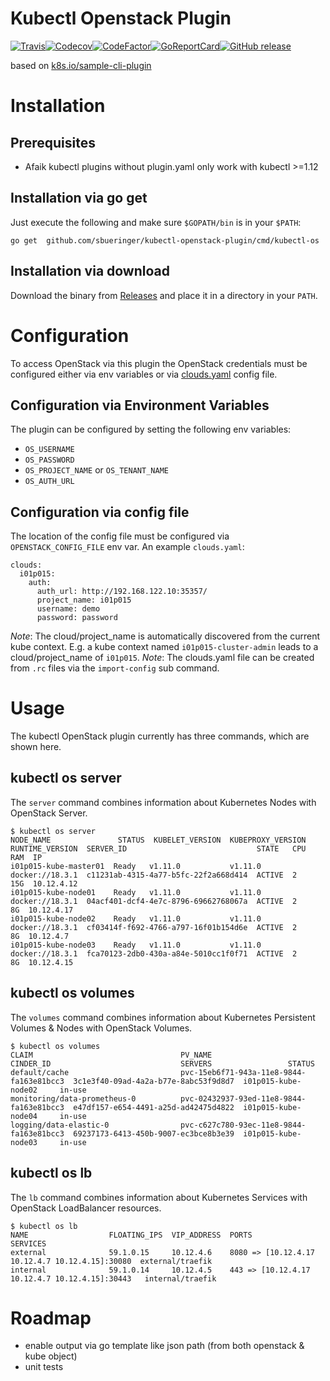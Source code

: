 
# Kubectl Openstack Plugin

[![Travis](https://img.shields.io/travis/sbueringer/kubectl-openstack-plugin.svg)](https://travis-ci.org/sbueringer/kubectl-openstack-plugin)[![Codecov](https://img.shields.io/codecov/c/github/sbueringer/kubectl-openstack-plugin.svg)](https://codecov.io/gh/sbueringer/kubectl-openstack-plugin)[![CodeFactor](https://www.codefactor.io/repository/github/sbueringer/kubectl-openstack-plugin/badge)](https://www.codefactor.io/repository/github/sbueringer/kubectl-openstack-plugin)[![GoReportCard](https://goreportcard.com/badge/github.com/sbueringer/kubectl-openstack-plugin?style=plastic)](https://goreportcard.com/report/github.com/sbueringer/kubectl-openstack-plugin)[![GitHub release](https://img.shields.io/github/release/sbueringer/kubectl-openstack-plugin.svg)](https://github.com/sbueringer/kubectl-openstack-plugin/releases)

based on [k8s.io/sample-cli-plugin](https://github.com/kubernetes/kubernetes/tree/master/staging/src/k8s.io/sample-cli-plugin)

# Installation 

## Prerequisites

* Afaik kubectl plugins without plugin.yaml only work with kubectl >=1.12

## Installation via go get

Just execute the following and make sure `$GOPATH/bin` is in your `$PATH`:
````
go get  github.com/sbueringer/kubectl-openstack-plugin/cmd/kubectl-os
````

## Installation via download

Download the binary from [Releases](https://github.com/sbueringer/kubectl-openstack-plugin/releases) and place it in a directory in your `PATH`.


# Configuration

To access OpenStack via this plugin the OpenStack credentials must be configured either via env variables or via [clouds.yaml](https://docs.openstack.org/python-openstackclient/pike/configuration/index.html) config file.

## Configuration via Environment Variables

The plugin can be configured by setting the following env variables:
* `OS_USERNAME`
* `OS_PASSWORD`
* `OS_PROJECT_NAME` or `OS_TENANT_NAME`
* `OS_AUTH_URL`

## Configuration via config file

The location of the config file must be configured via `OPENSTACK_CONFIG_FILE` env var. An example `clouds.yaml`:
````
clouds:
  i01p015:
    auth:
      auth_url: http://192.168.122.10:35357/
      project_name: i01p015
      username: demo
      password: password
````

*Note*: The cloud/project_name is automatically discovered from the current kube context. E.g. a kube context named `i01p015-cluster-admin` leads to a cloud/project_name of `i01p015`. 
*Note*: The clouds.yaml file can be created from `.rc` files via the `import-config` sub command.

# Usage

The kubectl OpenStack plugin currently has three commands, which are shown here.

## kubectl os server

The `server` command combines information about Kubernetes Nodes with OpenStack Server.

````
$ kubectl os server
NODE_NAME               STATUS  KUBELET_VERSION  KUBEPROXY_VERSION  RUNTIME_VERSION  SERVER_ID                             STATE   CPU  RAM  IP
i01p015-kube-master01  Ready   v1.11.0           v1.11.0            docker://18.3.1  c11231ab-4315-4a77-b5fc-22f2a668d414  ACTIVE  2    15G  10.12.4.12
i01p015-kube-node01    Ready   v1.11.0           v1.11.0            docker://18.3.1  04acf401-dcf4-4e7c-8796-69662768067a  ACTIVE  2     8G  10.12.4.17
i01p015-kube-node02    Ready   v1.11.0           v1.11.0            docker://18.3.1  cf03414f-f692-4766-a797-16f01b154d6e  ACTIVE  2     8G  10.12.4.7
i01p015-kube-node03    Ready   v1.11.0           v1.11.0            docker://18.3.1  fca70123-2db0-430a-a84e-5010cc1f0f71  ACTIVE  2     8G  10.12.4.15
````

## kubectl os volumes

The `volumes` command combines information about Kubernetes Persistent Volumes & Nodes with OpenStack Volumes.

````
$ kubectl os volumes
CLAIM                                 PV_NAME                                   CINDER_ID                             SERVERS                 STATUS
default/cache                         pvc-15eb6f71-943a-11e8-9844-fa163e81bcc3  3c1e3f40-09ad-4a2a-b77e-8abc53f9d8d7  i01p015-kube-node02     in-use
monitoring/data-prometheus-0          pvc-02432937-93ed-11e8-9844-fa163e81bcc3  e47df157-e654-4491-a25d-ad42475d4822  i01p015-kube-node04     in-use
logging/data-elastic-0                pvc-c627c780-93ec-11e8-9844-fa163e81bcc3  69237173-6413-450b-9007-ec3bce8b3e39  i01p015-kube-node03     in-use
````

## kubectl os lb

The `lb` command combines information about Kubernetes Services with OpenStack LoadBalancer resources.

````
$ kubectl os lb
NAME                  FLOATING_IPS  VIP_ADDRESS  PORTS                                            SERVICES
external              59.1.0.15     10.12.4.6    8080 => [10.12.4.17 10.12.4.7 10.12.4.15]:30080  external/traefik
internal              59.1.0.14     10.12.4.5    443 => [10.12.4.17 10.12.4.7 10.12.4.15]:30443   internal/traefik
````

# Roadmap

* enable output via go template like json path (from both openstack & kube object)
* unit tests
